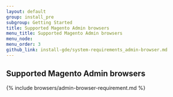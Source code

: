 ```yaml
---
layout: default
group: install_pre
subgroup: Getting Started
title: Supported Magento Admin browsers
menu_title: Supported Magento Admin browsers
menu_node: 
menu_order: 3
github_link: install-gde/system-requirements_admin-browser.md
---
```


## Supported Magento Admin browsers
{% include browsers/admin-browser-requirement.md %}
